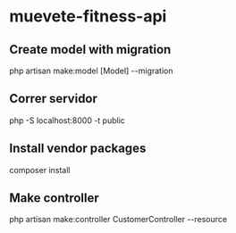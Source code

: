 # muevete-fitness-api

## Create model with migration
php artisan make:model [Model] --migration

## Correr servidor
php -S localhost:8000 -t public

## Install vendor packages
composer install

## Make controller
php artisan make:controller CustomerController --resource